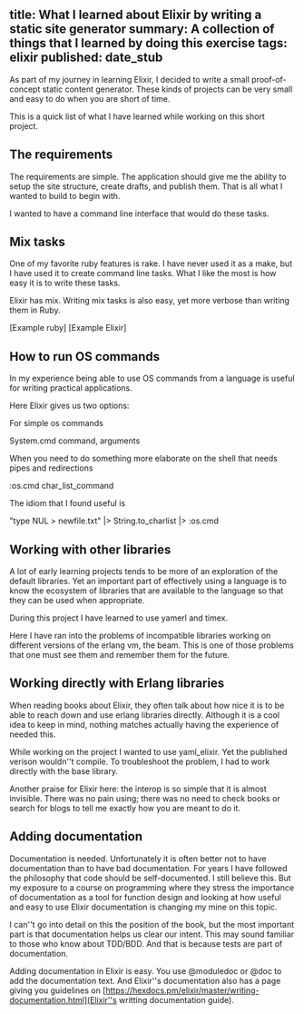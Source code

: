 title: What I learned about Elixir by writing a static site generator 
summary: A collection of things that I learned by doing this exercise 
tags: elixir
published: date_stub
---

As part of my journey in learning Elixir, I decided to write a small proof-of-concept static content generator. These kinds of projects can be very small and easy to do when you are short of time. 

This is a quick list of what I have learned while working on this short project.

## The requirements

The requirements are simple. The application should give me the ability to setup the site structure, create drafts, and publish them. That is all what I wanted to build to begin with.

I wanted to have a command line interface that would do these tasks.

## Mix tasks

One of my favorite ruby features is rake. I have never used it as a make, but I have used it to create command line tasks. What I like the most is how easy it is to write these tasks.

Elixir has mix. Writing mix tasks is also easy, yet more verbose than writing them in Ruby. 

[Example ruby] [Example Elixir]

## How to run OS commands

In my experience being able to use OS commands from a language is useful for writing practical applications. 

Here Elixir gives us two options:

For simple os commands

System.cmd command, arguments

When you need to do something more elaborate on the shell that needs pipes and redirections

:os.cmd char_list_command

The idiom that I found useful is

"type NUL > newfile.txt" |> String.to_charlist |> :os.cmd


## Working with other libraries

A lot of early learning projects tends to be more of an exploration of the default libraries. Yet an important part of effectively using a language is to know the ecosystem of libraries that are available to the language so that they can be used when appropriate.

During this project I have learned to use yamerl and timex. 

Here I have ran into the problems of incompatible libraries working on different versions of the erlang vm, the beam. This is one of those problems that one must see them and remember them for the future. 

## Working directly with Erlang libraries

When reading books about Elixir, they often talk about how nice it is to be able to reach down and use erlang libraries directly. Although it is a cool idea to keep in mind, nothing matches actually having the experience of needed this. 

While working on the project I wanted to use yaml_elixir. Yet the published verison wouldn''t compile. To troubleshoot the problem, I had to work directly with the base library. 

Another praise for Elixir here: the interop is so simple that it is almost invisible. There was no pain using; there was no need to check books or search for blogs to tell me exactly how you are meant to do it.

## Adding documentation

Documentation is needed. Unfortunately it is often better not to have documentation than to have bad documentation. For years I have followed the philosophy that code should be self-documented. I still believe this. But my exposure to a course on programming where they stress the importance of documentation as a tool for function design and looking at how useful and easy to use Elixir documentation is changing my mine on this topic.

I can''t go into detail on this the position of the book, but the most important part is that documentation helps us clear our intent. This may sound familiar to those who know about TDD/BDD. And that is because tests are part of documentation.

Adding documentation in Elixir is easy. You use @moduledoc or @doc to add the documentation text. And Elixir''s documentation also has a page giving you guidelines on [https://hexdocs.pm/elixir/master/writing-documentation.html](Elixir''s writting documentation guide).

 
